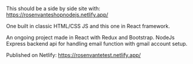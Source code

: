

This should be a side by side site with: 
https://rosenvanteshopnodejs.netlify.app/

One built in classic HTML/CSS JS
and this one in React framework.



An ongoing project made in React with Redux and Bootstrap. 
NodeJs Express backend api for handling email function with gmail account setup.



Published on Netlify:
https://rosenvantetest.netlify.app/


